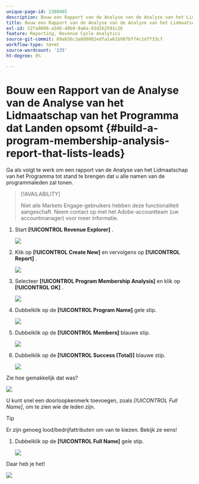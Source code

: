```yaml
---
unique-page-id: 2360405
description: Bouw een Rapport van de Analyse van de Analyse van het Lidmaatschap van het Programma dat Leidingen - Marketo Docs - de Documentatie van het Product opsomt
title: Bouw een Rapport van de Analyse van de Analyse van het Lidmaatschap van het Programma dat Landen opsomt
exl-id: 52fa9808-a3d6-48b9-9a6a-93d262591c2b
feature: Reporting, Revenue Cycle Analytics
source-git-commit: 09a656c3a0d0002edfa1a61b987bff4c1dff33cf
workflow-type: tm+mt
source-wordcount: '135'
ht-degree: 0%

---
```


# Bouw een Rapport van de Analyse van de Analyse van het Lidmaatschap van het Programma dat Landen opsomt {#build-a-program-membership-analysis-report-that-lists-leads}

Ga als volgt te werk om een rapport van de Analyse van het Lidmaatschap van het Programma tot stand te brengen dat u alle namen van de programmaleden zal tonen.

>[!AVAILABILITY]
>
>Niet alle Marketo Engage-gebruikers hebben deze functionaliteit aangeschaft. Neem contact op met het Adobe-accountteam (uw accountmanager) voor meer informatie.

1. Start **[!UICONTROL Revenue Explorer]** .

   ![](assets/one.png)

1. Klik op **[!UICONTROL Create New]** en vervolgens op **[!UICONTROL Report]** .

   ![](assets/two.png)

1. Selecteer **[!UICONTROL Program Membership Analysis]** en klik op **[!UICONTROL OK]** .

   ![](assets/three.png)

1. Dubbelklik op de **[!UICONTROL Program Name]** gele stip.

   ![](assets/four.png)

1. Dubbelklik op de **[!UICONTROL Members]** blauwe stip.

   ![](assets/five.png)

1. Dubbelklik op de **[!UICONTROL Success (Total)]** blauwe stip.

   ![](assets/six.png)

Zie hoe gemakkelijk dat was?

![](assets/seven.png)

U kunt snel een doorloopkenmerk toevoegen, zoals _[!UICONTROL Full Name]_, om te zien wie de leden zijn.

>[!TIP]
>
>Er zijn genoeg lood/bedrijfattributen om van te kiezen. Bekijk ze eens!

1. Dubbelklik op de **[!UICONTROL Full Name]** gele stip.

   ![](assets/eight.png)

Daar heb je het!

![](assets/nine.png)
